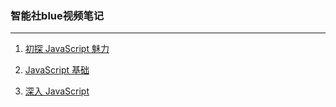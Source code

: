 ### 智能社blue视频笔记

------

1.  [初探 JavaScript 魅力](./1/JavaScript_1.md)

2.  [JavaScript 基础](./2/JavaScript_2.md)
3.  [深入 JavaScript](./3/JavaScript_3.md)


